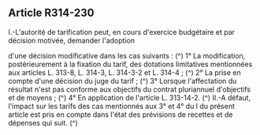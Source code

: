 ## Article R314-230

I.-L'autorité de tarification peut, en cours d'exercice budgétaire et par décision motivée, demander l'adoption

d'une décision modificative dans les cas suivants : (^)
1° La modification, postérieurement à la fixation du tarif, des dotations limitatives mentionnées aux articles
L. 313-8, L. 314-3, L. 314-3-2 et L. 314-4 ;
(^)
2° La prise en compte d'une décision du juge du tarif ;
(^)
3° Lorsque l'affectation du résultat n'est pas conforme aux objectifs du contrat pluriannuel d'objectifs et de
moyens ; (^)
4° En application de l'article L. 313-14-2. (^)
II.-A défaut, l'impact sur les tarifs des cas mentionnés aux 3° et 4° du I du présent article est pris en compte
dans l'état des prévisions de recettes et de dépenses qui suit. (^)

